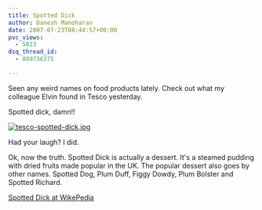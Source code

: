 ```yaml
---
title: Spotted Dick
author: Danesh Manoharan
date: 2007-07-23T08:44:57+00:00
pvc_views:
  - 5023
dsq_thread_id:
  - 889736375

---
```

Seen any weird names on food products lately. Check out what my colleague Elvin found in Tesco yesterday.

Spotted dick, damn!!

[![tesco-spotted-dick.jpg][1]][2]

Had your laugh? I did.

Ok, now the truth. Spotted Dick is actually a dessert. It's a steamed pudding with dried fruits made popular in the UK. The popular dessert also goes by other names. Spotted Dog, Plum Duff, Figgy Dowdy, Plum Bolster and Spotted Richard.

[Spotted Dick at WikePedia][3]

 [1]: /wp-content/uploads/2007/07/tesco-spotted-dick.thumbnail.jpg
 [2]: /wp-content/uploads/2007/07/tesco-spotted-dick.jpg "tesco-spotted-dick.jpg"
 [3]: http://en.wikipedia.org/wiki/Spotted_Dick